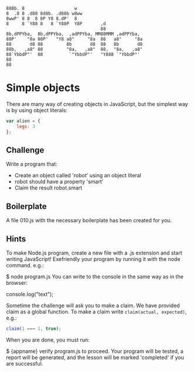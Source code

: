 ```
888b. 8                   w   
8  .8 8 .d88 8d8b. .d88b w8ww 
8wwP' 8 8  8 8P Y8 8.dP'  8   
8     8 `Y88 8   8 `Y88P  Y8P       ,d
                                    88
8b,dPPYba,  8b,dPPYba,  ,adPPYba, MM88MMM ,adPPYba,
88P'    "8a 88P'   "Y8 a8"     "8a  88   a8"     "8a
88       d8 88         8b       d8  88   8b       d8
88b,   ,a8" 88         "8a,   ,a8"  88,  "8a,   ,a8"
88`YbbdP"'  88          `"YbbdP"'   "Y888 `"YbbdP"'
88
88
```

Simple objects
=============

There are many way of creating objects in JavaScript, but the simplest way is by using object literals:

```js
var alien = {
	legs: 3
};
```

Challenge
--------

Write a program that:

- Create an object called 'robot' using an object literal
- robot should have a property 'smart'
- Claim the result robot.smart

Boilerplate
-----------

A file 010.js with the necessary boilerplate has been created for you.

Hints
-----

To make Node.js program, create a new file with a .js extension and start writing JavaScript! Exefriendly your program by running it with the node command. e.g.:

$ node program.js
You can write to the console in the same way as in the browser:

console.log("text");

Sometime the challenge will ask you to make a claim. We have provided claim as a global function.
To make a claim write `claim(actual, expected)`, e.g.:

```js
claim(1 === 1, true);
```

When you are done, you must run:

$ {appname} verify program.js
to proceed. Your program will be tested, a report will be generated, and the lesson will be marked 'completed' if you are successful.

